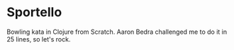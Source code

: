Sportello
=========

Bowling kata in Clojure from Scratch.  Aaron Bedra challenged me to do it in 25 lines, so let's rock.